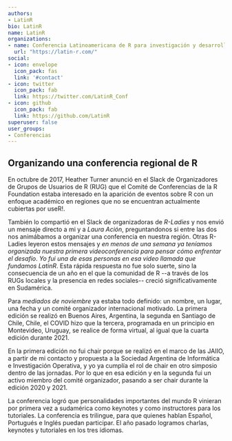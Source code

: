 ```yaml
---
authors:
- LatinR
bio: LatinR
name: LatinR
organizations:
- name: Conferencia Latinoamericana de R para investigación y desarrollo
  url: "https://latin-r.com/"
social:
- icon: envelope
  icon_pack: fas
  link: '#contact'
- icon: twitter
  icon_pack: fab
  link: https://twitter.com/LatinR_Conf
- icon: github
  icon_pack: fab
  link: https://github.com/LatinR
superuser: false
user_groups:
- Conferencias
---
```


## Organizando una conferencia regional de R

En octubre de 2017, Heather Turner anunció en el Slack de Organizadores de Grupos de Usuarios de R (RUG) que el Comité de Conferencias de la R Foundation estaba interesado en la aparición de eventos sobre R con un enfoque académico en regiones que no se encuentran actualmente cubiertas por useR!. 

También lo compartió en el Slack de organizadoras de _R-Ladies_ y nos envió un mensaje directo a mi y a _Laura Ación_, preguntandonos si entre las dos nos animábamos a organizar una conferencia en nuestra región.  Otras R-Ladies leyeron estos mensajes y _en menos de una semana ya teníamos organizada nuestra primera videoconferencia para pensar cómo enfrentar el desafío_. _Yo fui una de esas personas en esa video llamada que fundamos LatinR_.
Esta rápida respuesta no fue solo suerte, sino la consecuencia de un año en el que la comunidad de R --a través de los RUGs locales y la presencia en redes sociales-- creció significativamente en Sudamérica. 

Para _mediados de noviembre_ ya estaba todo definido: un nombre, un lugar, una fecha y un comité organizador internacional motivado. La primera edición se realizó en Buenos Aires, Argentina, la segunda en Santiago de Chile, Chile, el COVID hizo que la tercera, programada en un principio en Montevideo, Uruguay, se realice de forma virtual, al igual que la cuarta edición durante 2021.

En la primera edición no fui chair porque se realizó en el marco de las JAIIO, a partir de mi contacto y propuesta a la Sociedad Argentina de Informática e Investigación Operativa, y yo ya cumplía el rol de chair en otro simposio dentro de las jornadas.  Por lo que en esa edición y en la segunda fui un activo miembro del comité organizador, pasando a ser chair durante la edición 2020 y 2021.

La conferencia logró que personalidades importantes del mundo R vinieran por primera vez a sudamérica como keynotes y como instructores para los tutoriales.  La conferencia es trilingue, para que quienes hablan Español, Portugués e Inglés puedan participar.  El año pasado logramos charlas, keynotes y tutoriales en los tres idiomas.
